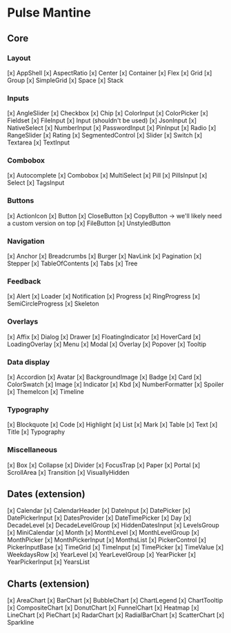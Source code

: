 # Pulse Mantine

## Core

### Layout

[x] AppShell
[x] AspectRatio
[x] Center
[x] Container
[x] Flex
[x] Grid
[x] Group
[x] SimpleGrid
[x] Space
[x] Stack

### Inputs

[x] AngleSlider
[x] Checkbox
[x] Chip
[x] ColorInput
[x] ColorPicker
[x] Fieldset
[x] FileInput
[x] Input (shouldn't be used)
[x] JsonInput
[x] NativeSelect
[x] NumberInput
[x] PasswordInput
[x] PinInput
[x] Radio
[x] RangeSlider
[x] Rating
[x] SegmentedControl
[x] Slider
[x] Switch
[x] Textarea
[x] TextInput

### Combobox

[x] Autocomplete
[x] Combobox
[x] MultiSelect
[x] Pill
[x] PillsInput
[x] Select
[x] TagsInput

### Buttons

[x] ActionIcon
[x] Button
[x] CloseButton
[x] CopyButton -> we'll likely need a custom version on top
[x] FileButton
[x] UnstyledButton

### Navigation

[x] Anchor
[x] Breadcrumbs
[x] Burger
[x] NavLink
[x] Pagination
[x] Stepper
[x] TableOfContents
[x] Tabs
[x] Tree

### Feedback

[x] Alert
[x] Loader
[x] Notification
[x] Progress
[x] RingProgress
[x] SemiCircleProgress
[x] Skeleton

### Overlays

[x] Affix
[x] Dialog
[x] Drawer
[x] FloatingIndicator
[x] HoverCard
[x] LoadingOverlay
[x] Menu
[x] Modal
[x] Overlay
[x] Popover
[x] Tooltip

### Data display

[x] Accordion
[x] Avatar
[x] BackgroundImage
[x] Badge
[x] Card
[x] ColorSwatch
[x] Image
[x] Indicator
[x] Kbd
[x] NumberFormatter
[x] Spoiler
[x] ThemeIcon
[x] Timeline

### Typography

[x] Blockquote
[x] Code
[x] Highlight
[x] List
[x] Mark
[x] Table
[x] Text
[x] Title
[x] Typography

### Miscellaneous

[x] Box
[x] Collapse
[x] Divider
[x] FocusTrap
[x] Paper
[x] Portal
[x] ScrollArea
[x] Transition
[x] VisuallyHidden

## Dates (extension)

[x] Calendar
[x] CalendarHeader
[x] DateInput
[x] DatePicker
[x] DatePickerInput
[x] DatesProvider
[x] DateTimePicker
[x] Day
[x] DecadeLevel
[x] DecadeLevelGroup
[x] HiddenDatesInput
[x] LevelsGroup
[x] MiniCalendar
[x] Month
[x] MonthLevel
[x] MonthLevelGroup
[x] MonthPicker
[x] MonthPickerInput
[x] MonthsList
[x] PickerControl
[x] PickerInputBase
[x] TimeGrid
[x] TimeInput
[x] TimePicker
[x] TimeValue
[x] WeekdaysRow
[x] YearLevel
[x] YearLevelGroup
[x] YearPicker
[x] YearPickerInput
[x] YearsList

## Charts (extension)

[x] AreaChart
[x] BarChart
[x] BubbleChart
[x] ChartLegend
[x] ChartTooltip
[x] CompositeChart
[x] DonutChart
[x] FunnelChart
[x] Heatmap
[x] LineChart
[x] PieChart
[x] RadarChart
[x] RadialBarChart
[x] ScatterChart
[x] Sparkline
